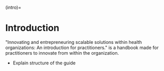 (intro)=
# Introduction

"Innovating and entrepreneuring scalable solutions within health organizations: An introduction for practitioners." is a handbook made for practitioners to innovate from within the organization. 

* Explain structure of the guide